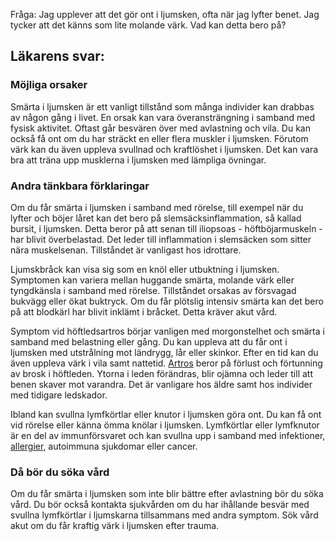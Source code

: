 Fråga: Jag upplever att det gör ont i ljumsken, ofta när jag lyfter benet. Jag tycker att det känns som lite molande värk. Vad kan detta bero på?

Läkarens svar:
--------------

### Möjliga orsaker

Smärta i ljumsken är ett vanligt tillstånd som många individer kan drabbas av någon gång i livet. En orsak kan vara överansträngning i samband med fysisk aktivitet. Oftast går besvären över med avlastning och vila. Du kan också få ont om du har sträckt en eller flera muskler i ljumsken. Förutom värk kan du även uppleva svullnad och kraftlöshet i ljumsken. Det kan vara bra att träna upp musklerna i ljumsken med lämpliga övningar.

### Andra tänkbara förklaringar

Om du får smärta i ljumsken i samband med rörelse, till exempel när du lyfter och böjer låret kan det bero på slemsäcksinflammation, så kallad bursit, i ljumsken. Detta beror på att senan till iliopsoas - höftböjarmuskeln - har blivit överbelastad. Det leder till inflammation i slemsäcken som sitter nära muskelsenan. Tillståndet är vanligast hos idrottare.

Ljumskbråck kan visa sig som en knöl eller utbuktning i ljumsken. Symptomen kan variera mellan huggande smärta, molande värk eller tyngdkänsla i samband med rörelse. Tillståndet orsakas av försvagad bukvägg eller ökat buktryck. Om du får plötslig intensiv smärta kan det bero på att blodkärl har blivit inklämt i bråcket. Detta kräver akut vård.

Symptom vid höftledsartros börjar vanligen med morgonstelhet och smärta i samband med belastning eller gång. Du kan uppleva att du får ont i ljumsken med utstrålning mot ländrygg, lår eller skinkor. Efter en tid kan du även uppleva värk i vila samt nattetid. [Artros](https://www.kry.se/fakta/artros/ "artros") beror på förlust och förtunning av brosk i höftleden. Ytorna i leden förändras, blir ojämna och leder till att benen skaver mot varandra. Det är vanligare hos äldre samt hos individer med tidigare ledskador.

Ibland kan svullna lymfkörtlar eller knutor i ljumsken göra ont. Du kan få ont vid rörelse eller känna ömma knölar i ljumsken. Lymfkörtlar eller lymfknutor är en del av immunförsvaret och kan svullna upp i samband med infektioner, [allergier](https://www.kry.se/fakta/allergi/ "allergier"), autoimmuna sjukdomar eller cancer.

### Då bör du söka vård

Om du får smärta i ljumsken som inte blir bättre efter avlastning bör du söka vård. Du bör också kontakta sjukvården om du har ihållande besvär med svullna lymfkörtlar i ljumskarna tillsammans med andra symptom. Sök vård akut om du får kraftig värk i ljumsken efter trauma.